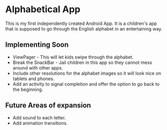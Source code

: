 # Alphabetical App

This is my first independently created Android App. It is a children's app that is supposed to go through the English alphabet in an entertaining way. 

## Implementing Soon
* ViewPager - This will let kids swipe through the alphabet.
* Break the SnackBar - Jail children in this app so they cannot mess around with other apps.
* Include other resolutions for the alphabet images so it will look nice on tablets and phones.
* Add an activity to signal completion and offer the option to go back to the
beginning.

## Future Areas of expansion 
* Add sound to each letter.
* Add animation transitions.

